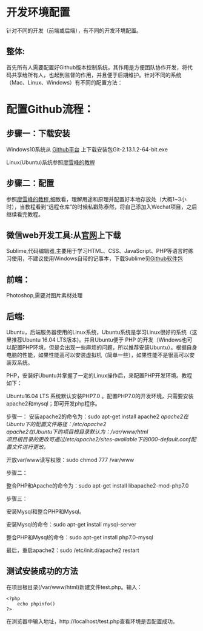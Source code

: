 <h1>开发环境配置</h1>
<p>针对不同的开发（前端或后端），有不同的开发环境配置。</p>
<h2>整体:</h2>
<p>首先所有人需要配置好Github版本控制系统，其作用是方便团队协作开发，将代码共享给所有人，也起到监督的作用，并且便于后期维护。针对不同的系统（Mac、Linux、Windows）有不同的配置方法：</p>
<h1>配置Github流程：</h1>
<h2>步骤一：下载安装</h2>
<p>Windows10系统从 <a href=https://github.com/chentairan/Wechat/tree/master/软件包/Git-Win>Github平台<a> 上下载安装包Git-2.13.1.2-64-bit.exe</p>
<p>Linux(Ubuntu)系统参照<a href=http://www.liaoxuefeng.com/wiki/0013739516305929606dd18361248578c67b8067c8c017b000>廖雪峰的教程</a></p>
<h2>步骤二：配置</h2>
<p>参照<a href=http://www.liaoxuefeng.com/wiki/0013739516305929606dd18361248578c67b8067c8c017b000>廖雪峰的教程</a>,细致看，理解用途和原理并配置好本地存放处（大概1~3小时），当教程看到“远程仓库”的时候私戳陈泰然，将自己添加入Wechat项目，之后继续看完教程。</p>
<h2>微信web开发工具:从<a href=https://mp.weixin.qq.com/debug/wxadoc/dev/devtools/download.html>官网</a>上下载</h2>
<p>Sublime,代码编辑器,主要用于学习HTML、CSS、JavaScript、PHP等语言时练习使用，不建议使用Windows自带的记事本，下载Sublime见<a href=https://github.com/chentairan/Wechat/tree/master/软件包/Sublime3>Github软件包<a></p>
<h2>前端：</h2>
<p>Photoshop,需要对图片素材处理</p>
<h2>后端:</h2>
<p>Ubuntu，后端服务器使用的Linux系统，Ubuntu系统是学习Linux很好的系统（这里推荐Ubuntu 16.04 LTS版本)。并且Ubuntu便于 PHP 的开发（Windows也可以配置PHP环境，但是会出现一些麻烦的问题，所以推荐安装Ubuntu）。根据自身电脑的性能，如果性能高可以安装虚拟机（简单一些），如果性能不是很高可以安装双系统。</p>
<p>PHP，安装好Ubuntu并掌握了一定的Linux操作后，来配置PHP开发环境。教程如下：</p>
<p>Ubuntu16.04 LTS 系统默认安装PHP7.0 。配置PHP7.0的开发环境，只需要安装apache2和mysql；即可开发php程序。</p>
<p>步骤一： 安装apache2的命令为：sudo apt-get install apache2 
<i>apache2在Ubuntu下的配置文件路径：/etc/apache2</i></br>
<i>apache2在Ubuntu下的项目根目录默认为：/var/www/html </i></br>
<i>项目根目录的更改可通过/etc/apache2/sites-available下的000-default.conf配置文件进行更改。</i></br>
<p>开放var/www读写权限：sudo chmod 777 /var/www</p>
<p>步骤二：<p> 
<p>整合PHP和Apache的命令为：sudo apt-get install libapache2-mod-php7.0</p>
<p>步骤三： </p>
<p>安装Mysql和整合PHP和Mysql。 </p>
<p>安装Mysql的命令：sudo apt-get install mysql-server </p>
<p>整合PHP和Mysql的命令：sudo apt-get install php7.0-mysql</p>
<p>最后，重启apache2：sudo /etc/init.d/apache2 restart </p>
<h2>测试安装成功的方法</h2>
<p>在项目根目录(/var/www/html)新建文件test.php。输入：</p>
<code><pre>
&lt?php
	echo phpinfo()
?&gt
</pre></code>
<p>在浏览器中输入地址，http://localhost/test.php查看环境是否配置成功。</p>
